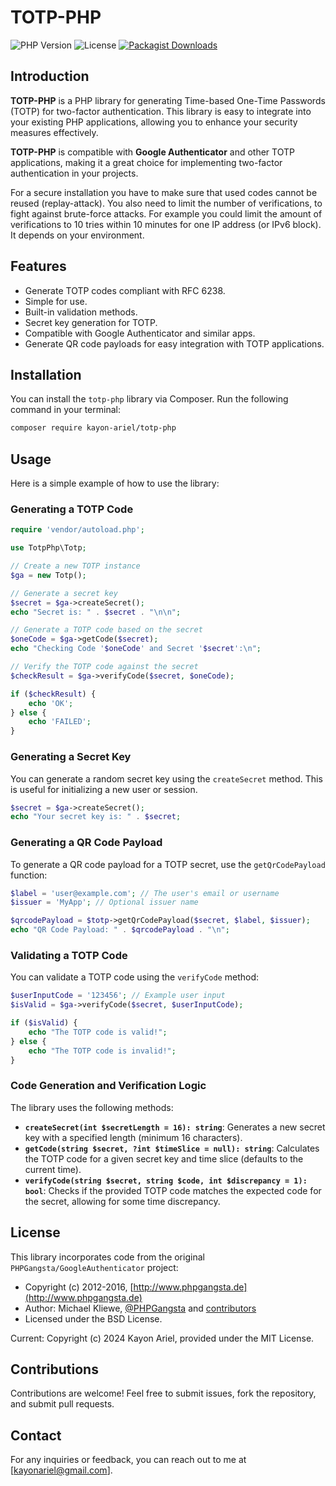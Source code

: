 # TOTP-PHP

![PHP Version](https://img.shields.io/badge/php-%3E%3D8.2-brightgreen) ![License](https://img.shields.io/badge/license-MIT-blue) [![Packagist Downloads](https://img.shields.io/packagist/dm/kayon-ariel/totp-php.svg?label=Packagist%20downloads)](https://packagist.org/packages/kayon-ariel/totp-php)

## Introduction

**TOTP-PHP** is a PHP library for generating Time-based One-Time Passwords (TOTP) for two-factor authentication. This library is easy to integrate into your existing PHP applications, allowing you to enhance your security measures effectively.

**TOTP-PHP** is compatible with **Google Authenticator** and other TOTP applications, making it a great choice for implementing two-factor authentication in your projects.

For a secure installation you have to make sure that used codes cannot be reused (replay-attack). You also need to limit the number of verifications, to fight against brute-force attacks. For example you could limit the amount of verifications to 10 tries within 10 minutes for one IP address (or IPv6 block). It depends on your environment.

## Features

- Generate TOTP codes compliant with RFC 6238.
- Simple for use.
- Built-in validation methods.
- Secret key generation for TOTP.
- Compatible with Google Authenticator and similar apps.
- Generate QR code payloads for easy integration with TOTP applications.

## Installation

You can install the `totp-php` library via Composer. Run the following command in your terminal:

```bash
composer require kayon-ariel/totp-php
```

## Usage

Here is a simple example of how to use the library:

### Generating a TOTP Code

```php
require 'vendor/autoload.php';

use TotpPhp\Totp;

// Create a new TOTP instance
$ga = new Totp();

// Generate a secret key
$secret = $ga->createSecret();
echo "Secret is: " . $secret . "\n\n";

// Generate a TOTP code based on the secret
$oneCode = $ga->getCode($secret);
echo "Checking Code '$oneCode' and Secret '$secret':\n";

// Verify the TOTP code against the secret
$checkResult = $ga->verifyCode($secret, $oneCode);

if ($checkResult) {
    echo 'OK';
} else {
    echo 'FAILED';
}
```

### Generating a Secret Key

You can generate a random secret key using the `createSecret` method. This is useful for initializing a new user or session.

```php
$secret = $ga->createSecret();
echo "Your secret key is: " . $secret;
```

### Generating a QR Code Payload

To generate a QR code payload for a TOTP secret, use the `getQrCodePayload` function:

```php
$label = 'user@example.com'; // The user's email or username
$issuer = 'MyApp'; // Optional issuer name

$qrcodePayload = $totp->getQrCodePayload($secret, $label, $issuer);
echo "QR Code Payload: " . $qrcodePayload . "\n";
```

### Validating a TOTP Code

You can validate a TOTP code using the `verifyCode` method:

```php
$userInputCode = '123456'; // Example user input
$isValid = $ga->verifyCode($secret, $userInputCode);

if ($isValid) {
    echo "The TOTP code is valid!";
} else {
    echo "The TOTP code is invalid!";
}
```

### Code Generation and Verification Logic

The library uses the following methods:

- **`createSecret(int $secretLength = 16): string`**: Generates a new secret key with a specified length (minimum 16 characters).
- **`getCode(string $secret, ?int $timeSlice = null): string`**: Calculates the TOTP code for a given secret key and time slice (defaults to the current time).
- **`verifyCode(string $secret, string $code, int $discrepancy = 1): bool`**: Checks if the provided TOTP code matches the expected code for the secret, allowing for some time discrepancy.

## License

This library incorporates code from the original `PHPGangsta/GoogleAuthenticator` project:

* Copyright (c) 2012-2016, [http://www.phpgangsta.de](http://www.phpgangsta.de)
* Author: Michael Kliewe, [@PHPGangsta](http://twitter.com/PHPGangsta) and [contributors](https://github.com/PHPGangsta/GoogleAuthenticator/graphs/contributors)
* Licensed under the BSD License.

Current: Copyright (c) 2024 Kayon Ariel, provided under the MIT License.

## Contributions

Contributions are welcome! Feel free to submit issues, fork the repository, and submit pull requests.

## Contact

For any inquiries or feedback, you can reach out to me at [kayonariel@gmail.com].